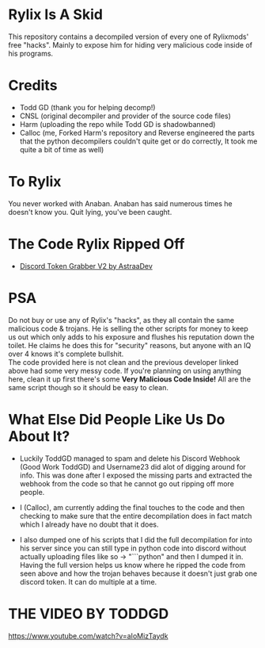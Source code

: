 # Rylix Is A Skid   
This repository contains a decompiled version of every one of Rylixmods' free "hacks". Mainly to expose him for hiding very malicious code inside of his programs.   

# Credits   
- Todd GD (thank you for helping decomp!)   
- CNSL (original decompiler and provider of the source code files)   
- Harm (uploading the repo while Todd GD is shadowbanned)
- Calloc (me, Forked Harm's repository and Reverse engineered the parts that the python decompilers couldn't quite get or do correctly, It took me quite a bit of time as well) 

# To Rylix   
You never worked with Anaban. Anaban has said numerous times he doesn't know you. Quit lying, you've been caught.   

# The Code Rylix Ripped Off
- [Discord Token Grabber V2 by AstraaDev](https://github.com/AstraaDev/Discord-Token-Grabber-V2/blob/main/token_grabber.py)

# PSA
Do not buy or use any of Rylix's "hacks", as they all contain the same malicious code & trojans. He is selling the other scripts for money to keep us out which only adds to his exposure and flushes his reputation down the toilet.
He claims he does this for "security" reasons, but anyone with an IQ over 4 knows it's complete bullshit.   
The code provided here is not clean and the previous developer linked above had some very messy code. 
If you're planning on using anything here, clean it up first there's some __Very Malicious Code Inside!__
All are the same script though so it should be easy to clean.

# What Else Did People Like Us Do About It?
- Luckily ToddGD managed to spam and delete his Discord Webhook (Good Work ToddGD) and Username23 did alot of digging around for info. This was done after I exposed the missing parts and extracted the webhook from the code so that he cannot go out ripping off more people.
 
- I (Calloc), am currently adding the final touches to the code and then checking to make sure that the entire decompilation does in fact match which I already have no doubt that it does.

- I also dumped one of his scripts that I did the full decompilation for into his server since you can still type in python code into discord without actually uploading files like so -> "```python" and then I dumped it in. Having the full version helps us know where he ripped the code from seen above and how the trojan behaves because it doesn't just grab one discord token. It can do multiple at a time.

# THE VIDEO BY TODDGD
https://www.youtube.com/watch?v=aIoMizTaydk
